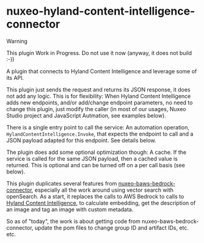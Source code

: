 # nuxeo-hyland-content-intelligence-connector

> [!WARNING]
> This plugin Work in Progress.
> Do not use it now (anyway, it does not build :-))

A plugin that connects to Hyland Content Intelligence and leverage some of its API.

This plugin just sends the request and returns its JSON response, it does not add any logic. This is for flexibility: When Hyland Content Intelligence adds new endpoints, and/or add/change endpoint parameters, no need to change this plugin, just modify the caller (in most of our usages, Nuxeo Studio project and JavaScript Autmation, see examples below).

There is a single entry point to call the service: An automation operation, `HylandContentIntelligence.Invoke`, that expects the endpoint to call and a JSON payload adapted for this endpoint. See details below.

The plugin does add some optional optimization though: A cache. If the service is called for the same JSON payload, then a cached value is returned. This is optional and can be turned off on a per call basis (see below).

This plugin duplicates several features from [nuxeo-baws-bedrock-connector](https://github.com/nuxeo-sandbox/nuxeo-aws-bedrock-connector), especially all the work around using vector search with openSearch. As a start, it replaces the calls to AWS Bedrock to calls to [Hyland Content Intelligence](https://www.hyland.com/en), to calculate embedding, get the description of an image and tag an image with custom metadata.

So as of "today", the work is about getting code from nuxeo-baws-bedrock-connector, update the pom files to change group ID and artifact IDs, etc. etc.